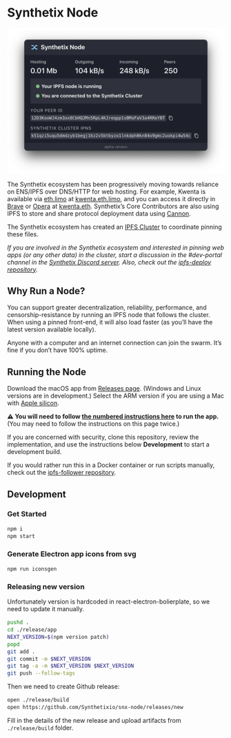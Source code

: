 # Synthetix Node

![Synthetix Node](./synthetix-node.png)

The Synthetix ecosystem has been progressively moving towards reliance on ENS/IPFS over DNS/HTTP for web hosting. For example, Kwenta is available via [eth.limo](http://eth.limo) at [kwenta.eth.limo](https://kwenta.eth.limo), and you can access it directly in [Brave](https://brave.com) or [Opera](https://www.opera.com) at [kwenta.eth](http://kwenta.eth). Synthetix’s Core Contributors are also using IPFS to store and share protocol deployment data using [Cannon](https://usecannon.com).

The Synthetix ecosystem has created an [IPFS Cluster](https://ipfscluster.io) to coordinate pinning these files.

_If you are involved in the Synthetix ecosystem and interested in pinning web apps (or any other data) in the cluster, start a discussion in the #dev-portal channel in the [Synthetix Discord server](https://discord.com/invite/AEdUHzt). Also, check out the [ipfs-deploy repository](https://github.com/Synthetixio/ipfs-deploy)._

## Why Run a Node?

You can support greater decentralization, reliability, performance, and censorship-resistance by running an IPFS node that follows the cluster. When using a pinned front-end, it will also load faster (as you’ll have the latest version available locally).

Anyone with a computer and an internet connection can join the swarm. It’s fine if you don’t have 100% uptime.

## Running the Node

Download the macOS app from [Releases page](https://github.com/Synthetixio/snx-node/releases). (Windows and Linux versions are in development.) Select the ARM version if you are using a Mac with [Apple silicon](https://support.apple.com/en-us/HT211814).

**⚠️ You will need to follow [the numbered instructions here](https://support.apple.com/guide/mac-help/open-a-mac-app-from-an-unidentified-developer-mh40616/mac) to run the app.** (You may need to follow the instructions on this page twice.)

If you are concerned with security, clone this repository, review the implementation, and use the instructions below **Development** to start a development build.

If you would rather run this in a Docker container or run scripts manually, check out the [ipfs-follower repository](https://github.com/Synthetixio/ipfs-follower).

## Development

### Get Started

```sh
npm i
npm start
```

### Generate Electron app icons from svg

```sh
npm run iconsgen
```

### Releasing new version

Unfortunately version is hardcoded in react-electron-bolierplate, so we need to update it manually.

```sh
pushd .
cd ./release/app
NEXT_VERSION=$(npm version patch)
popd
git add .
git commit -m $NEXT_VERSION
git tag -a -m $NEXT_VERSION $NEXT_VERSION
git push --follow-tags
```

Then we need to create Github release:

```sh
open ./release/build
open https://github.com/Synthetixio/snx-node/releases/new
```

Fill in the details of the new release and upload artifacts from `./release/build` folder.
